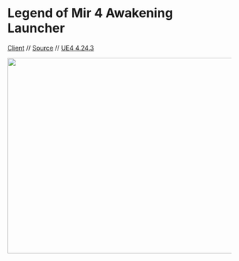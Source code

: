 # Legend of Mir 4 Awakening Launcher

[Client](https://mirfiles.com/resources/mir2/users/Jev/Mir%204/AWK.rar/) // [Source](https://github.com/JevLOMCN/mir4) // [UE4 4.24.3](https://github.com/HenryZheng1/UnrealEngine-4.24.3-release)

<p align="center">
  <img width="1040" height="440" src="https://mirfiles.com/resources/mir2/users/Jev/Mir%204/Splash.png">
</p>
